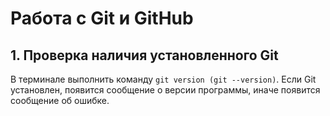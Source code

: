 # Работа с Git и GitHub
## 1. Проверка наличия установленного Git
В терминале выполнить команду `git version (git --version)`.
Если Git установлен, появится сообщение о версии программы, иначе появится сообщение об ошибке.